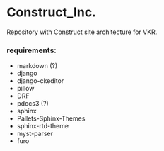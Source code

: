 # Construct_Inc.

Repository with Construct site architecture for VKR.

### requirements:
- markdown (?)
- django
- django-ckeditor
- pillow
- DRF
- pdocs3 (?)
- sphinx
- Pallets-Sphinx-Themes
- sphinx-rtd-theme
- myst-parser
- furo


